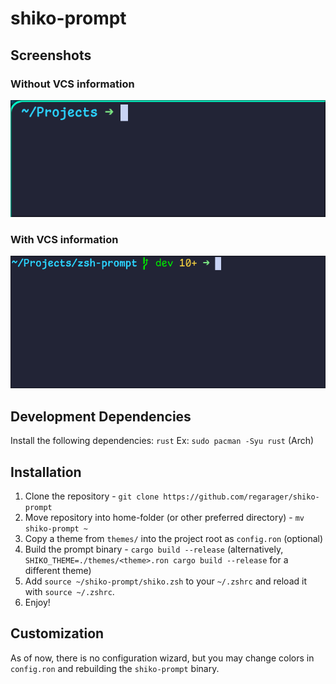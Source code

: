 # shiko-prompt

## Screenshots

### Without VCS information
![Without VCS](./images/without_vcs.png)

### With VCS information
![With VCS](./images/with_vcs.png)

## Development Dependencies
Install the following dependencies: `rust`
Ex: `sudo pacman -Syu rust` (Arch)

## Installation
1. Clone the repository - `git clone https://github.com/regarager/shiko-prompt`
2. Move repository into home-folder (or other preferred directory) - `mv shiko-prompt ~`
3. Copy a theme from `themes/` into the project root as `config.ron` (optional)
4. Build the prompt binary - `cargo build --release` (alternatively, `SHIKO_THEME=./themes/<theme>.ron cargo build --release` for a different theme)
5. Add `source ~/shiko-prompt/shiko.zsh` to your `~/.zshrc` and reload it with `source ~/.zshrc`.
6. Enjoy!

## Customization

As of now, there is no configuration wizard, but you may change colors in `config.ron` and rebuilding the `shiko-prompt` binary.
